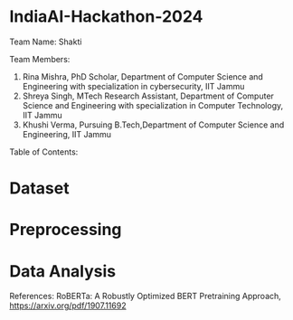 # IndiaAI-Hackathon-2024


Team Name: 
Shakti

Team Members:
1. Rina Mishra, PhD Scholar, Department of Computer Science and Engineering with specialization in cybersecurity, IIT Jammu
2. Shreya Singh, MTech Research Assistant, Department of Computer Science and Engineering with specialization in Computer Technology, IIT Jammu
3. Khushi Verma, Pursuing B.Tech,Department of Computer Science and Engineering, IIT Jammu

Table of Contents:
# Dataset
# Preprocessing
# Data Analysis

References:
RoBERTa: A Robustly Optimized BERT Pretraining Approach,  https://arxiv.org/pdf/1907.11692
